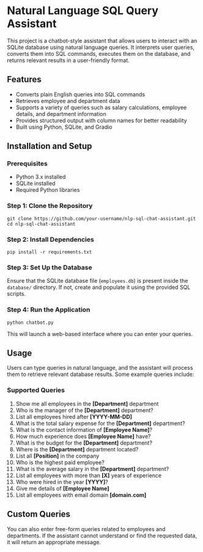
# Natural Language SQL Query Assistant

This project is a chatbot-style assistant that allows users to interact with an SQLite database using natural language queries. It interprets user queries, converts them into SQL commands, executes them on the database, and returns relevant results in a user-friendly format.

## Features
- Converts plain English queries into SQL commands
- Retrieves employee and department data
- Supports a variety of queries such as salary calculations, employee details, and department information
- Provides structured output with column names for better readability
- Built using Python, SQLite, and Gradio

## Installation and Setup
### Prerequisites
- Python 3.x installed
- SQLite installed
- Required Python libraries

### Step 1: Clone the Repository
```
git clone https://github.com/your-username/nlp-sql-chat-assistant.git
cd nlp-sql-chat-assistant
```

### Step 2: Install Dependencies
```
pip install -r requirements.txt
```

### Step 3: Set Up the Database
Ensure that the SQLite database file (`employees.db`) is present inside the `database/` directory. If not, create and populate it using the provided SQL scripts.

### Step 4: Run the Application
```
python chatbot.py
```
This will launch a web-based interface where you can enter your queries.

## Usage
Users can type queries in natural language, and the assistant will process them to retrieve relevant database results. Some example queries include:

### Supported Queries
1. Show me all employees in the **[Department]** department
2. Who is the manager of the **[Department]** department?
3. List all employees hired after **[YYYY-MM-DD]**
4. What is the total salary expense for the **[Department]** department?
5. What is the contact information of **[Employee Name]**?
6. How much experience does **[Employee Name]** have?
7. What is the budget for the **[Department]** department?
8. Where is the **[Department]** department located?
9. List all **[Position]** in the company
10. Who is the highest paid employee?
11. What is the average salary in the **[Department]** department?
12. List all employees with more than **[X]** years of experience
13. Who were hired in the year **[YYYY]**?
14. Give me details of **[Employee Name]**
15. List all employees with email domain **[domain.com]**

## Custom Queries
You can also enter free-form queries related to employees and departments. If the assistant cannot understand or find the requested data, it will return an appropriate message.

